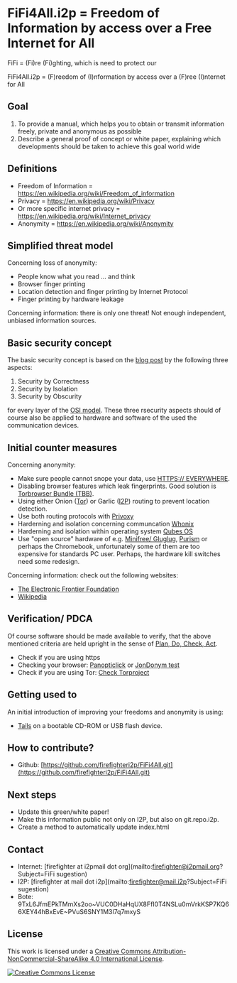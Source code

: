 # FiFi4All.i2p = Freedom of Information by access over a Free Internet for All

FiFi = (Fi)re (Fi)ghting, which is need to protect our

FiFi4All.i2p = (F)reedom of (I)nformation by access over a (F)ree (I)nternet for All

## Goal

1. To provide a manual, which helps you to obtain or transmit information freely, private and anonymous as possible
2. Describe a general proof of concept or white paper, explaining which developments should be taken to achieve this goal world wide

## Definitions

* Freedom of Information = <https://en.wikipedia.org/wiki/Freedom_of_information>
* Privacy = <https://en.wikipedia.org/wiki/Privacy>
* Or more specific internet privacy = <https://en.wikipedia.org/wiki/Internet_privacy>
* Anonymity = <https://en.wikipedia.org/wiki/Anonymity>

## Simplified threat model

Concerning loss of anonymity:

* People know what you read ... and think
* Browser finger printing
* Location detection and finger printing by Internet Protocol
* Finger printing by hardware leakage

Concerning information: there is only one threat! Not enough independent, unbiased information sources.

## Basic security concept

The basic security concept is based on the [blog post](https://theinvisiblethings.blogspot.ca/2008/09/three-approaches-to-computer-security.html) by the following three aspects:

1. Security by Correctness
2. Security by Isolation
3. Security by Obscurity

for every layer of the [OSI model](https://en.wikipedia.org/wiki/OSI_model). These three rsecurity aspects should of course also be applied to hardware and software of the used the communication devices.

## Initial counter measures

Concerning anonymity:

* Make sure people cannot snope your data, use [HTTPS:// EVERYWHERE](https://www.eff.org/https-everywhere).
* Disabling browser features which leak fingerprints. Good solution is [Torbrowser Bundle (TBB)](https://www.torproject.org/projects/torbrowser.html.en).
* Using either Onion ([Tor](https://www.torproject.org/)) or Garlic ([I2P](https://geti2p.net/)) routing to prevent location detection.
* Use both routing protocols with [Privoxy](https://www.privoxy.org/)
* Harderning and isolation concerning communcation [Whonix](https://www.whonix.org/)
* Harderning and isolation within operating system [Qubes OS](https://www.qubes-os.org/)
* Use "open source" hardware of e.g. [Minifree/ Gluglug](https://minifree.org/), [Purism](https://puri.sm/) or perhaps the Chromebook, unfortunately some of them are too expensive for standards PC user. Perhaps, the hardware kill switches need some redesign.

Concerning information: check out the following websites:

* [The Electronic Frontier Foundation](https://www.eff.org/)
* [Wikipedia](https://www.wikipedia.org/)

## Verification/ PDCA

Of course software should be made available to verify, that the above mentioned criteria are held upright in the sense of [Plan, Do, Check, Act](https://en.wikipedia.org/wiki/PDCA).

* Check if you are using https
* Checking your browser: [Panopticlick](https://panopticlick.eff.org/) or [JonDonym test](http://ip-check.info/?lang=en)
* Check if you are using Tor: [Check Torproject](https://check.torproject.org/)

## Getting used to

An initial introduction of improving your freedoms and anonymity is using:

* [Tails](https://tails.boum.org/) on a bootable CD-ROM or USB flash device.

## How to contribute?

* Github: [https://github.com/firefighteri2p/FiFi4All.git](https://github.com/firefighteri2p/FiFi4All.git)

## Next steps

* Update this green/white paper!
* Make this information public not only on I2P, but also on git.repo.i2p.
* Create a method to automatically update index.html

## Contact

* Internet: [firefighter at i2pmail dot org](mailto:firefighter@i2pmail.org?Subject=FiFi sugestion)
* I2P: [firefighter at mail dot i2p](mailto:firefighter@mail.i2p?Subject=FiFi sugestion)
* Bote: 9TxL6JfmEPkTMmXs2oo~VUC0DHaHqUX8FfI0T4NSLu0mVrkKSP7KQ66XEY44hBxEvE~PVuS6SNY1M3l7q7mxyS

## License

This work is licensed under a [Creative Commons Attribution-NonCommercial-ShareAlike 4.0 International License](http://creativecommons.org/licenses/by-nc-sa/4.0/).

[![Creative Commons License](https://i.creativecommons.org/l/by-nc-sa/4.0/88x31.png)](http://creativecommons.org/licenses/by-nc-sa/4.0/)
